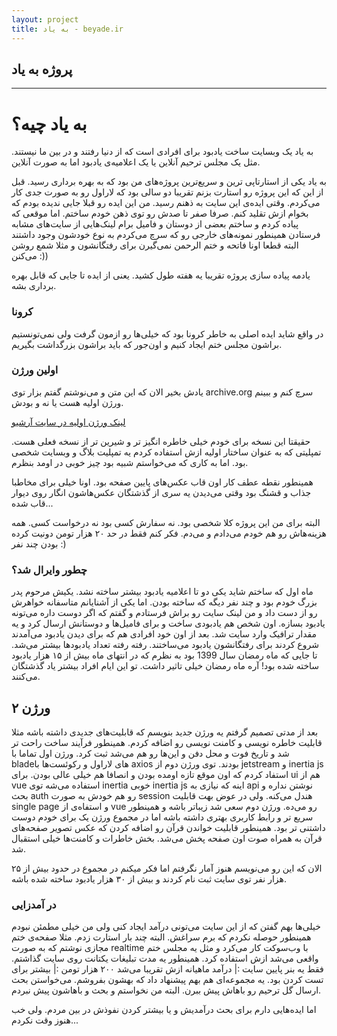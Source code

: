 ```yaml
---
layout: project
title: به یاد - beyade.ir
---
```


## پروژه به یاد 

----

# به یاد چیه؟
به یاد یک وبسایت ساخت یادبود برای افرادی است که از دنیا رفتند و در بین ما نیستند. مثل یک مجلس ترحیم آنلاین یا یک اعلامیه‌ی یادبود اما به صورت آنلاین.

به یاد یکی از استارتاپی ترین و سریع‌ترین پروژه‌های من بود که به بهره برداری رسید. قبل از این که این پروژه رو استارت بزنم تقریبا دو سالی بود که لاراول رو به صورت جدی کار می‌کردم. وقتی ایده‌ی این سایت به ذهنم رسید. من این ایده رو قبلا جایی ندیده بودم که بخوام ازش تقلید کنم. صرفا صفر تا صدش رو توی ذهن خودم ساختم. اما موقعی که پیاده کردم و ساختم بعضی از دوستان و فامیل برام لینک‌هایی از سایت‌های مشابه فرستادن همینطور نمونه‌های خارجی رو که سرچ می‌کردم به نوع خودشون وجود داشتند البته قطعا اونا فاتحه و ختم الرحمن نمی‌گیرن برای رفتگانشون و مثلا شمع روشن می‌کنن :))

یادمه پیاده سازی پروژه تقریبا یه هفته طول کشید. یعنی از ایده تا جایی که قابل بهره برداری بشه.

### کرونا
در واقع شاید ایده اصلی به خاطر کرونا بود که خیلی‌ها رو ازمون گرفت ولی نمی‌تونستیم براشون مجلس ختم ایجاد کنیم و اون‌جور که باید براشون بزرگداشت بگیریم.



### اولین ورژن 
یادش بخیر الان که این متن و می‌نوشتم گفتم بزار توی archive.org سرچ کنم و ببینم ورژن اولیه هست یا نه و بودش.

[لینک ورژن اولیه در سایت آرشیو](https://web.archive.org/web/20200530060526/https://beyade.ir/)

حقیقتا این نسخه برای خودم خیلی خاطره انگیز تر و شیرین تر از نسخه فعلی هست.
تمپلیتی که به عنوان ساختار اولیه ازش استفاده کردم یه تمپلیت بلاگ و وبسایت شخصی بود. اما به کاری که می‌خواستم شبیه بود چیز خوبی در اومد بنظرم.

همینطور نقطه عطف کار اون قاب عکس‌های پایین صفحه بود. اونا خیلی برای مخاطبا جذاب و قشنگ بود وقتی می‌دیدن یه سری از گذشتگان عکس‌هاشون انگار روی دیوار قاب شده...

البته برای من این پروژه کلا شخصی بود. نه سفارش کسی بود نه درخواست کسی. همه هزینه‌هاش رو هم خودم می‌دادم و می‌دم. فکر کنم فقط در حد ۲۰ هزار تومن دونیت کرده بودن چند نفر :)

### چطور وایرال شد؟
ماه اول که ساختم شاید یکی دو تا اعلامیه یادبود بیشتر ساخته نشد. یکیش مرحوم پدر بزرگ خودم بود و چند نفر دیگه که ساخته بودن. اما یکی از آشنایانم متاسفانه خواهرش رو از دست داد و من لینک سایت رو براش فرستادم و گفتم که اگر دوست داره می‌تونه یادبود بسازه. اون شخص هم یادبودی ساخت و برای فامیل‌ها و دوستانش ارسال کرد و یه مقدار ترافیک وارد سایت شد. بعد از اون خود افرادی هم که برای دیدن یادبود می‌آمدند شروع کردند برای رفتگانشون یادبود می‌ساختند. رفته رفته تعداد یادبود‌ها بیشتر می‌شد. تا جایی که ماه رمضان سال 1399 بود به نظرم که در انتهای ماه بیش از ۱۵ هزار یادبود ساخته شده بود! آره ماه رمضان خیلی تاثیر داشت. تو این ایام افراد بیشتر یاد گذشتگان می‌کنند.

## ورژن ۲ 
بعد از مدتی تصمیم گرفتم یه ورژن جدید بنویسم که قابلیت‌های جدیدی داشته باشه مثلا قابلیت خاطره نویسی و کامنت نویسی رو اضافه کردم. همینطور فرآیند ساخت راحت تر شد و تاریخ فوت و محل دفن و این‌ها رو هم می‌شد ثبت کرد. ورژن اول تماما با bladeهای لاراول و رکوئست‌ها با axios بودند.
توی ورژن دوم از jetstream و inertia js استفاد کردم که اون موقع تازه اومده بودن و انصافا هم خیلی عالی بودن. برای ui هم از vue استفاده می‌شه توی inertia
خوبی inertia js اینه که نیازی به api نوشتن نداره و بحث auth رو هم خودش به صورت session هندل می‌کنه. ولی در عوض بهت قابلیت single page و استفاه‌ی از vue رو می‌ده.
ورژن دوم سعی شد زیباتر باشه و همینطور سریع تر و رابط کاربری بهتری داشته باشه اما در مجموع ورژن یک برای خودم دوست داشتنی تر بود.
همینطور قابلیت خواندن قرآن رو اضافه کردن که عکس تصویر صفحه‌های قرآن به همراه صوت اون صفحه پخش می‌شد. بخش خاطرات و کامنت‌ها خیلی استقبال شد.

الان که این رو می‌نویسم هنوز آمار نگرفتم اما فکر میکنم در مجموع در حدود بیش از ۲۵ هزار نفر توی سایت ثبت نام کردند و بیش از ۳۰ هزار یادبود ساخته شده باشه.

### در آمدزایی
خیلی‌ها بهم گفتن که از این سایت می‌تونی درآمد ایجاد کنی ولی من خیلی مطمئن نبودم همینطور حوصله نکردم که برم سراغش. البته چند بار استارت زدم. مثلا صفحه‌ی ختم مجازی نوشتم که به صورت realtime با وب‌سوکت کار می‌کرد و مثل یه مجلس ختم واقعی می‌شد ازش استفاده کرد.
همینطور یه مدت تبلیغات یکتانت روی سایت گذاشتم. فقط یه بنر پایین سایت :|
درآمد ماهیانه ازش تقریبا می‌شد ۲۰۰ هزار تومن :|
بیشتر برای تست کردن بود.
یه مجموعه‌ای هم بهم پیشنهاد داد که بهشون بفروشم. می‌خواستن بحث ارسال گل ترحیم رو باهاش پیش ببرن. البته من نخواستم و بحث و باهاشون پیش نبردم.

اما ایده‌هایی دارم برای بحث درآمدیش و یا بیشتر کردن نفوذش در بین مردم. ولی خب هنوز وقت نکردم...

